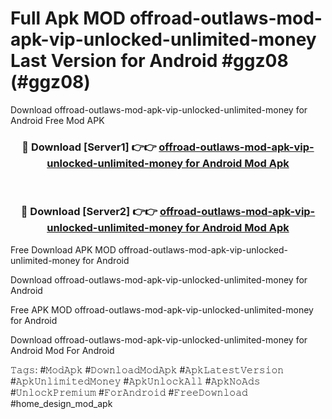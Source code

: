 # Full Apk MOD offroad-outlaws-mod-apk-vip-unlocked-unlimited-money Last Version for Android #ggz08 (#ggz08)
Download offroad-outlaws-mod-apk-vip-unlocked-unlimited-money for Android Free Mod APK

<div align="center">
<h3>🔴 Download [Server1] 👉👉 <a href="https://apps.libra.edu.pl?title=offroad-outlaws-mod-apk-vip-unlocked-unlimited-money&ref=18F">offroad-outlaws-mod-apk-vip-unlocked-unlimited-money for Android Mod Apk</a></h3><br>

<h3>🔴 Download [Server2] 👉👉 <a href="https://apps.libra.edu.pl?title=offroad-outlaws-mod-apk-vip-unlocked-unlimited-money&ref=18F">offroad-outlaws-mod-apk-vip-unlocked-unlimited-money for Android Mod Apk</a></h3>
</div>


Free Download APK MOD offroad-outlaws-mod-apk-vip-unlocked-unlimited-money for Android

Download offroad-outlaws-mod-apk-vip-unlocked-unlimited-money for Android 

Free APK MOD offroad-outlaws-mod-apk-vip-unlocked-unlimited-money for Android 

Download offroad-outlaws-mod-apk-vip-unlocked-unlimited-money for Android Mod For Android

𝚃𝚊𝚐𝚜: #𝙼𝚘𝚍𝙰𝚙𝚔 #𝙳𝚘𝚠𝚗𝚕𝚘𝚊𝚍𝙼𝚘𝚍𝙰𝚙𝚔 #𝙰𝚙𝚔𝙻𝚊𝚝𝚎𝚜𝚝𝚅𝚎𝚛𝚜𝚒𝚘𝚗 #𝙰𝚙𝚔𝚄𝚗𝚕𝚒𝚖𝚒𝚝𝚎𝚍𝙼𝚘𝚗𝚎𝚢 #𝙰𝚙𝚔𝚄𝚗𝚕𝚘𝚌𝚔𝙰𝚕𝚕 #𝙰𝚙𝚔𝙽𝚘𝙰𝚍𝚜 #𝚄𝚗𝚕𝚘𝚌𝚔𝙿𝚛𝚎𝚖𝚒𝚞𝚖 #𝙵𝚘𝚛𝙰𝚗𝚍𝚛𝚘𝚒𝚍 #𝙵𝚛𝚎𝚎𝙳𝚘𝚠𝚗𝚕𝚘𝚊𝚍 #home_design_mod_apk